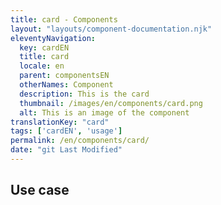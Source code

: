 ```yaml
---
title: card - Components
layout: "layouts/component-documentation.njk"
eleventyNavigation:
  key: cardEN
  title: card
  locale: en
  parent: componentsEN
  otherNames: Component
  description: This is the card
  thumbnail: /images/en/components/card.png
  alt: This is an image of the component
translationKey: "card"
tags: ['cardEN', 'usage']
permalink: /en/components/card/
date: "git Last Modified"
---
```


## Use case
